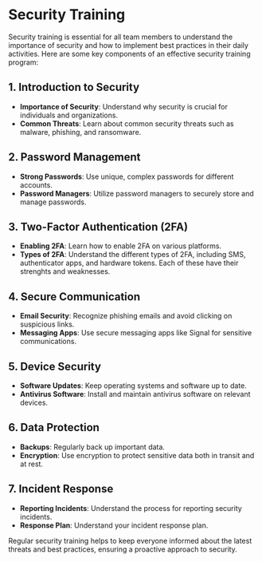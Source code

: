 # Security Training

Security training is essential for all team members to understand the importance of security and how to implement best practices in their daily activities. Here are some key components of an effective security training program:

## 1. Introduction to Security

- **Importance of Security**: Understand why security is crucial for individuals and organizations.
- **Common Threats**: Learn about common security threats such as malware, phishing, and ransomware.

## 2. Password Management

- **Strong Passwords**: Use unique, complex passwords for different accounts.
- **Password Managers**: Utilize password managers to securely store and manage passwords.

## 3. Two-Factor Authentication (2FA)

- **Enabling 2FA**: Learn how to enable 2FA on various platforms.
- **Types of 2FA**: Understand the different types of 2FA, including SMS, authenticator apps, and hardware tokens. Each of these have their strenghts and weaknesses.

## 4. Secure Communication

- **Email Security**: Recognize phishing emails and avoid clicking on suspicious links.
- **Messaging Apps**: Use secure messaging apps like Signal for sensitive communications.

## 5. Device Security

- **Software Updates**: Keep operating systems and software up to date.
- **Antivirus Software**: Install and maintain antivirus software on relevant devices.

## 6. Data Protection

- **Backups**: Regularly back up important data.
- **Encryption**: Use encryption to protect sensitive data both in transit and at rest.

## 7. Incident Response

- **Reporting Incidents**: Understand the process for reporting security incidents.
- **Response Plan**: Understand your incident response plan.

Regular security training helps to keep everyone informed about the latest threats and best practices, ensuring a proactive approach to security.

